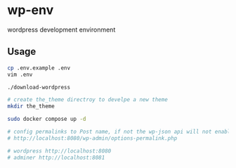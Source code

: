 # wp-env

wordpress development environment

## Usage

```sh
cp .env.example .env
vim .env

./download-wordpress

# create the_theme directroy to develpe a new theme
mkdir the_theme

sudo docker compose up -d

# config permalinks to Post name, if not the wp-json api will not enabled
# http://localhost:8080/wp-admin/options-permalink.php

# wordpress http://localhost:8080
# adminer http://localhost:8081
```
